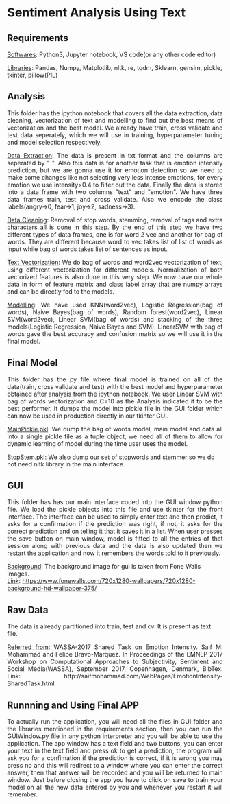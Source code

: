 # Sentiment Analysis Using Text

## Requirements
<ins>Softwares</ins>:
Python3, Jupyter notebook, VS code(or any other code editor)

<ins>Libraries</ins>:
Pandas, Numpy, Matplotlib, nltk, re, tqdm, Sklearn, gensim, pickle, tkinter, pillow(PIL)

## Analysis
<p align="justify">
This folder has the ipython notebook that covers all the data extraction, data cleaning, vectorization of text and modelling to find out the best means of vectorization and
the best model. We already have train, cross validate and test data seperately, which we will use in training, hyperparameter tuning and model selection respectively.
</p>

<p align="justify">
<ins>Data Extraction</ins>:
The data is present in txt format and the columns are seperated by "  ". Also this data is for another task that is emotion intensity prediction, but we are gonna use it for 
emotion detection so we need to make some changes like not selecting very less intense emotions, for every emotion we use intensity>0.4 to filter out the data. Finally the data 
is stored into a data frame with two columns "text" and "emotion". We have three data frames train, test and cross validate. Also we encode the class labels(angry->0, fear->1, 
joy->2, sadness->3).
</p>

<p align="justify">
<ins>Data Cleaning</ins>:
Removal of stop words, stemming, removal of tags and extra characters all is done in this step. By the end of this step we have two different types of data frames, one is for 
word 2 vec and another for bag of words. They are different because word to vec takes list of list of words as input while bag of words takes list of sentences as input.
</p>

<p align="justify">
<ins>Text Vectorization</ins>: 
We do bag of words and word2vec vectorization of text, using different vectorization for different models. Normalization of both vectorized features is also done in this very 
step. We now have our whole data in form of feature matrix and class label array that are numpy arrays and can be directly fed to the models.
</p>
 
<p align="justify">
<ins>Modelling</ins>:
We have used KNN(word2vec), Logistic Regression(bag of words), Naive Bayes(bag of words), Random forest(word2vec), Linear SVM(word2vec), Linear SVM(bag of words) and stacking
of the three models(Logistic Regression, Naive Bayes and SVM). LinearSVM with bag of words gave the best accuracy and confusion matrix so we will use it in the final model.
</p>

## Final Model
<p align="justify">
This folder has the py file where final model is trained on all of the data(train, cross validate and test) with the best model and hyperparameter obtained after analysis from 
the ipython notebook. We user Linear SVM with bag of words vectorization and C=10 as the Analysis indicated it to be the best performer. It dumps the model into pickle file in 
the GUI folder which can now be used in production directly in our tkinter GUI. 
</p>

<p align="justify">
<ins>MainPickle.pkl</ins>:
We dump the bag of words model, main model and data all into a single pickle file as a tuple object, we need all of them to allow for dynamic learning of model during the time 
user uses the model.
</p>

<ins>StopStem.pkl</ins>:
We also dump our set of stopwords and stemmer so we do not need nltk library in the main interface. 

## GUI
<p align="justify">
This folder has has our main interface coded into the GUI window python file. We load the pickle objects into this file and use tkinter for the front interface. The interface 
can be used to simply enter text and then predict, it asks for a confirmation if the prediction was right, if not, it asks for the correct prediction and on telling it that
it saves it in a list. When user presses the save button on main window, model is fitted to all the entries of that session along with previous data and the data is also updated
then we restart the application and now it remembers the words told to it previously.
</p>

<ins>Background</ins>:
The background image for gui is taken from Fone Walls images.<br>
<ins>Link</ins>: https://www.fonewalls.com/720x1280-wallpapers/720x1280-background-hd-wallpaper-375/

## Raw Data 
The data is already partitioned into train, test and cv. It is present as text file.

<p align="justify">
<ins>Referred from</ins>:
WASSA-2017 Shared Task on Emotion Intensity. Saif M. Mohammad and Felipe Bravo-Marquez. In Proceedings of the EMNLP 2017 Workshop on Computational Approaches to Subjectivity, 
Sentiment and Social Media(WASSA), September 2017, Copenhagen, Denmark, BibTex. Link: http://saifmohammad.com/WebPages/EmotionIntensity-SharedTask.html
</p>

## Runnning and Using Final APP
<p align="justify">
To actually run the application, you will need all the files in GUI folder and the libraries mentioned in the requirements section, then you can run the GUIWindow.py file in any
python interpreter and you will be able to use the application. The app window has a text field and two buttons, you can enter your text in the text field and press ok to get a 
prediction, the program will ask you for a confimation if the prediction is correct, if it is wrong you may press no and this will redirect to a window where you can enter the 
correct answer, then that answer will be recorded and you will be returned to main window. Just before closing the app you have to click on save to train your model on all the new data entered by you and whenever you restart it will remember.
</p>
